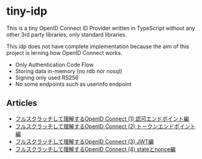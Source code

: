 # tiny-idp
This is a tiny OpenID Connect ID Provider written in TypeScript without any other 3rd party libraries, only standard libraries.

This idp does not have complete implementation because the aim of this project is lerning how OpenID Connect works.

* Only Authentication Code Flow
* Storing data in-memory (no rdb nor nosql)
* Signing only used RS256
* No some endpoints such as userinfo endpoint

## Articles
* [フルスクラッチして理解するOpenID Connect (1) 認可エンドポイント編](https://www.m3tech.blog/entry/2024/03/05/150000)
* [フルスクラッチして理解するOpenID Connect (2) トークンエンドポイント編](https://www.m3tech.blog/entry/2024/03/07/130000)
* [フルスクラッチして理解するOpenID Connect (3) JWT編](https://www.m3tech.blog/entry/2024/03/12/150204)
* [フルスクラッチして理解するOpenID Connect (4) stateとnonce編](https://www.m3tech.blog/entry/2024/03/25/140000)
